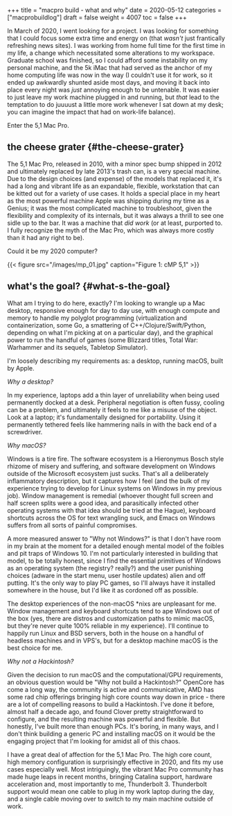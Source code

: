 +++
title = "macpro build - what and why"
date = 2020-05-12
categories = ["macprobuildlog"]
draft = false
weight = 4007
toc = false
+++

In March of 2020, I went looking for a project.  I was looking for something
that I could focus some extra time and energy on (that _wasn't_ just frantically
refreshing news sites).  I was working from home full time for the first time in
my life, a change which necessitated some alterations to my workspace.  Graduate
school was finished, so I could afford some instability on my personal machine,
and the 5k iMac that had served as the anchor of my home computing life was now
in the way (I couldn't use it for work, so it ended up awkwardly shunted aside
most days, and moving it back into place every night was _just_ annoying enough
to be untenable.  It was easier to just leave my work machine plugged in and
running, but _that_ lead to the temptation to do juuuust a little more work
whenever I sat down at my desk; you can imagine the impact that had on work-life
balance).

Enter the 5,1 Mac Pro.


## the cheese grater {#the-cheese-grater}

The 5,1 Mac Pro, released in 2010, with a minor spec bump shipped in 2012 and
ultimately replaced by late 2013's trash can, is a very special machine.  Due to
the design choices (and expense) of the models that replaced it, it's had a long
and vibrant life as an expandable, flexible, workstation that can be kitted out
for a variety of use cases.  It holds a special place in my heart as the most
powerful machine Apple was shipping during my time as a Genius; it was the most
complicated machine to troubleshoot, given the flexibility and complexity of its
internals, but it was always a thrill to see one sidle up to the bar.  It was a
machine that _did work_ (or at least, purported to. I fully recognize the myth
of the Mac Pro, which was always more costly than it had any right to be).

Could it be my 2020 computer?

{{< figure src="/images/mp_01.jpg" caption="Figure 1: cMP 5,1" >}}


## what's the goal? {#what-s-the-goal}

What am I trying to do here, exactly?  I'm looking to wrangle up a Mac desktop,
responsive enough for day to day use, with enough compute and memory to handle
my polyglot programming (virtualization and containerization, some Go, a
smattering of C++/Clojure/Swift/Python, depending on what I'm picking at on a
particular day), and the graphical power to run the handful of games (some
Blizzard titles, Total War: Warhammer and its sequels, Tabletop Simulator).

I'm loosely describing my requirements as: a desktop,  running macOS, built by
Apple.

_Why a desktop?_

In my experience, laptops add a thin layer of unreliability when being used
permanently docked at a desk.  Peripheral negotiation is often fussy, cooling
can be a problem, and ultimately it feels to me like a misuse of the object.
Look at a laptop; it's fundamentally designed for portability. Using it
permanently tethered feels like hammering nails in with the back end of a
screwdriver.

_Why macOS?_

Windows is a tire fire.  The software ecosystem is a Hieronymus Bosch style
rhizome of misery and suffering, and software development on Windows outside of
the Microsoft ecosystem just sucks.  That's all a deliberately inflammatory
description, but it captures how I feel (and the bulk of my experience trying to
develop for Linux systems on Windows in my previous job).  Window management is
remedial (whoever thought full screen and half screen splits were a good idea,
and parasitically infected other operating systems with that idea should be
tried at the Hague), keyboard shortcuts across the OS for text wrangling suck,
and Emacs on Windows suffers from all sorts of painful compromises.

A more measured answer to "Why not Windows?" is that I don't have room in my brain at the moment
for a detailed enough mental model of the foibles and pit traps of Windows 10.  I'm
not particularly interested in building that model, to be totally honest, since I
find the essential primitives of Windows as an operating system (the registry?
really?) and the user punishing choices (adware in the start menu, user hostile
updates) alien and off putting.  It's the only way to play PC games, so I'll
always have it installed somewhere in the house, but I'd like it as cordoned off
as possible.

The desktop experiences of the non-macOS \*nixs are unpleasant for me. Window
management and keyboard shortcuts tend to ape Windows out of the box (yes, there
are distros and customization paths to mimic macOS, but they're never quite 100%
reliable in my experience).  I'll continue to happily run Linux and BSD servers, both in
the house on a handful of headless machines and in VPS's, but for a desktop
machine macOS is the best choice for me.

_Why not a Hackintosh?_

Given the decision to run macOS and the computational/GPU requirements, an
obvious question would be "Why not build a Hackintosh?" OpenCore has come a long
way, the community is active and communicative, AMD has some rad chip offerings
bringing high core counts way down in price - there are a lot of compelling
reasons to build a Hackintosh.  I've done it before, almost half a decade ago,
and found Clover pretty straightforward to configure, and the resulting machine
was powerful and flexible.  But honestly, I've built more than enough PCs.  It's
boring, in many ways, and I don't think building a generic PC and installing
macOS on it would be the engaging project that I'm looking for amidst all of
this chaos.

I have a great deal of affection for the 5,1 Mac Pro.  The high core count, high
memory configuration is surprisingly effective in 2020, and fits my use cases
especially well.  Most intriguingly, the vibrant Mac Pro community has made huge
leaps in recent months, bringing Catalina support, hardware acceleration and,
most importantly to me, Thunderbolt 3.  Thunderbolt support would mean one cable
to plug in my work laptop during the day, and a single cable moving over to
switch to my main machine outside of work.
